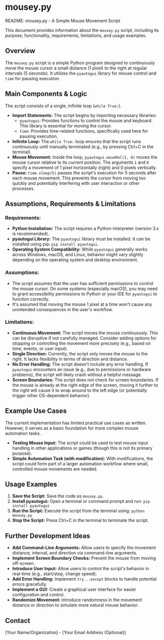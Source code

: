# mousey.py

README: mousey.py - A Simple Mouse Movement Script

This document provides information about the `mousey.py` script, including its purpose, functionality, requirements, limitations, and usage examples.

## Overview

The `mousey.py` script is a simple Python program designed to continuously move the mouse cursor a small distance (1 pixel) to the right at regular intervals (5 seconds).  It utilizes the `pyautogui` library for mouse control and `time` for pausing execution.

## Main Components & Logic

The script consists of a single, infinite loop (`while True:`).

*   **Import Statements:** The script begins by importing necessary libraries:
    *   `pyautogui`:  Provides functions to control the mouse and keyboard. This library is essential for moving the cursor.
    *   `time`: Provides time-related functions, specifically used here for pausing execution.
*   **Infinite Loop:** The `while True:` loop ensures that the script runs continuously until manually terminated (e.g., by pressing Ctrl+C in the terminal).
*   **Mouse Movement:** Inside the loop, `pyautogui.moveRel(1, 0)` moves the mouse cursor relative to its current position.  The arguments `1` and `0` specify a movement of 1 pixel horizontally (right) and 0 pixels vertically.
*   **Pause:** `time.sleep(5)` pauses the script's execution for 5 seconds after each mouse movement. This prevents the cursor from moving too quickly and potentially interfering with user interaction or other processes.

## Assumptions, Requirements & Limitations

### Requirements:

*   **Python Installation:**  The script requires a Python interpreter (version 3.x is recommended).
*   **pyautogui Library:** The `pyautogui` library must be installed. It can be installed using pip: `pip install pyautogui`.
*   **Operating System Compatibility:** While `pyautogui` generally works across Windows, macOS, and Linux, behavior might vary slightly depending on the operating system and desktop environment.

### Assumptions:

*   The script assumes that the user has sufficient permissions to control the mouse cursor.  On some systems (especially macOS), you may need to grant accessibility permissions to Python or your IDE for `pyautogui` to function correctly.
*   It's assumed that moving the mouse 1 pixel at a time won't cause any unintended consequences in the user's workflow.

### Limitations:

*   **Continuous Movement:** The script moves the mouse continuously. This can be disruptive if not carefully managed.  Consider adding options for stopping or controlling the movement more precisely (e.g., based on time, events, or user input).
*   **Single Direction:** Currently, the script only moves the mouse to the right. It lacks flexibility in terms of direction and distance.
*   **No Error Handling:** The script doesn't include any error handling.  If `pyautogui` encounters an issue (e.g., due to permissions or hardware problems), the script will likely crash without a helpful message.
*   **Screen Boundaries:** The script does not check for screen boundaries. If the mouse is already at the right edge of the screen, moving it further to the right will cause it to wrap around to the left edge (or potentially trigger other OS-dependent behavior).

## Example Use Cases

The current implementation has limited practical use cases as written. However, it serves as a basic foundation for more complex mouse automation tasks.

*   **Testing Mouse Input:**  The script could be used to test mouse input handling in other applications or games (though this is not its primary purpose).
*   **Simple Automation Task (with modification):** With modifications, the script could form part of a larger automation workflow where small, controlled mouse movements are needed.

## Usage Examples

1.  **Save the Script:** Save the code as `mousey.py`.
2.  **Install pyautogui:** Open a terminal or command prompt and run: `pip install pyautogui`
3.  **Run the Script:** Execute the script from the terminal using: `python mousey.py`
4.  **Stop the Script:** Press Ctrl+C in the terminal to terminate the script.

## Further Development Ideas

*   **Add Command-Line Arguments:** Allow users to specify the movement distance, interval, and direction via command-line arguments.
*   **Implement Screen Boundary Checks:** Prevent the mouse from moving off-screen.
*   **Introduce User Input:**  Allow users to control the script's behavior in real-time (e.g., start/stop, change speed).
*   **Add Error Handling:** Implement `try...except` blocks to handle potential errors gracefully.
*   **Implement a GUI:** Create a graphical user interface for easier configuration and control.
*   **Randomize Movement:** Introduce randomness in the movement distance or direction to simulate more natural mouse behavior.

## Contact

[Your Name/Organization] - [Your Email Address (Optional)]
